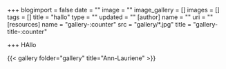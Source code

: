 +++
blogimport = false
date = ""
image = ""
image_gallery = []
images = []
tags = []
title = "hallo"
type = ""
updated = ""
[author]
name = ""
uri = ""
[resources]
name = "gallery-:counter"
src = "gallery/*.jpg"
title = "gallery-title-:counter"

+++
HAllo

{{< gallery folder="gallery" title="Ann-Lauriene" >}}
